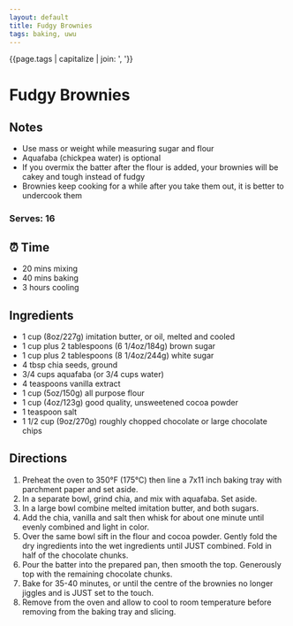 ```yaml
---
layout: default
title: Fudgy Brownies
tags: baking, uwu
---
```


{{page.tags | capitalize | join: ', '}}

# Fudgy Brownies

## Notes
- Use mass or weight while measuring sugar and flour
- Aquafaba (chickpea water) is optional
- If you overmix the batter after the flour is added, your brownies will be cakey and tough instead of fudgy
- Brownies keep cooking for a while after you take them out, it is better to undercook them

### Serves: 16

## ⏰ Time

- 20 mins mixing
- 40 mins baking
- 3 hours cooling

## Ingredients

- 1 cup (8oz/227g) imitation butter, or oil, melted and cooled
- 1 cup plus 2 tablespoons (6 1/4oz/184g) brown sugar
- 1 cup plus 2 tablespoons (8 1/4oz/244g) white sugar
- 4 tbsp chia seeds, ground
- 3/4 cups aquafaba (or 3/4 cups water)
- 4 teaspoons vanilla extract
- 1 cup (5oz/150g) all purpose flour
- 1 cup (4oz/123g) good quality, unsweetened cocoa powder
- 1 teaspoon salt
- 1 1/2 cup (9oz/270g) roughly chopped chocolate or large chocolate chips

## Directions

1. Preheat the oven to 350°F (175°C) then line a 7x11 inch baking tray with parchment paper and set aside.
1. In a separate bowl, grind chia, and mix with aquafaba. Set aside.
1. In a large bowl combine melted imitation butter, and both sugars.
1. Add the chia, vanilla and salt then whisk for about one minute until evenly combined and light in color.
1. Over the same bowl sift in the flour and cocoa powder. Gently fold the dry ingredients into the wet ingredients until JUST combined. Fold in half of the chocolate chunks.
1. Pour the batter into the prepared pan, then smooth the top. Generously top with the remaining chocolate chunks.
1. Bake for 35-40 minutes, or until the centre of the brownies no longer jiggles and is JUST set to the touch.
1. Remove from the oven and allow to cool to room temperature before removing from the baking tray and slicing.
